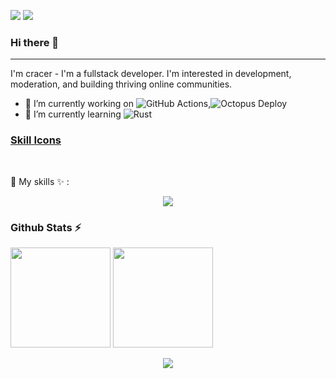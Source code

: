 ![](https://komarev.com/ghpvc/?username=2cracer2&label=PROFILE+VIEWS)
![](https://img.shields.io/badge/2cracer-2-blueviolet)

### Hi there 👋
---

I'm cracer - I'm a fullstack developer. I'm interested in development, moderation, and building thriving online communities.

<!--
**2cracer2/2cracer2** is a ✨ _special_ ✨ repository because its `README.md` (this file) appears on your GitHub profile.

Here are some ideas to get you started:

- 🔭 I’m currently working on ...
- 🌱 I’m currently learning ...
- 👯 I’m looking to collaborate on ...
- 🤔 I’m looking for help with ...
- 💬 Ask me about ...
- 📫 How to reach me: ...
- 😄 Pronouns: ...
- ⚡ Fun fact: ...
-->

- 🔭 I’m currently working on ![GitHub Actions](https://img.shields.io/badge/github%20actions-%232671E5.svg?style=for-the-badge&logo=githubactions&logoColor=white),![Octopus Deploy](https://img.shields.io/badge/octopus%20deploy-0D80D8?style=for-the-badge&logo=octopusdeploy&logoColor=white)
- 🌱 I’m currently learning ![Rust](https://img.shields.io/badge/rust-%23000000.svg?style=for-the-badge&logo=rust&logoColor=white)


### [Skill Icons](https://github.com/2cracer2/)

<br/>

📍 My skills ✨ : &nbsp;
<br/>

<p align="center">
  <a href="https://skillicons.dev">
    <img src="https://skillicons.dev/icons?i=git,linux,kubernetes,docker,c,java,python,go,rust,bash,vim,nginx,css,html,mysql,mongodb" />
  </a>
</p>



<!-- <p align="center">
    <h3> Github Stats ⚡</h3>
    <img src = "https://github-readme-stats.vercel.app/api?username=2cracer2&show_icons=true&theme=radical&hide_border=true&count_private=true">
    <img src = "https://github-readme-stats.vercel.app/api/top-langs/?username=2cracer2&hide=html,css&theme=yeblu&layout=compact&count_private=true&langs_count=8">
</p>
 -->

<p align="center">
  <h3> Github Stats ⚡</h3>
  <img height="160" src="https://github-readme-stats.vercel.app/api?username=2cracer2&count_private=true&show_icons=true&theme=react&include_all_commits=true&hide_border=true"/>
  <img height="160" src="https://github-readme-stats.vercel.app/api/top-langs/?username=2cracer2&theme=react&hide=html,css,dockerfile,shell,ejs,stylus&count_private=true&show_icons=true&hide_border=true&layout=compact"/>
  
</p>
<p align="center">
<img src="https://activity-graph.herokuapp.com/graph?username=2cracer2&theme=github"/>
</p>
